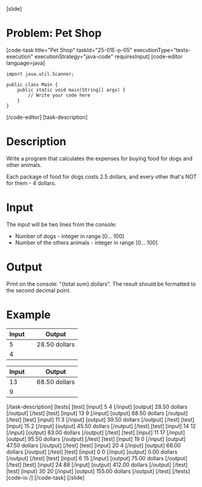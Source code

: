 [slide]
# Problem: Pet Shop
[code-task title="Pet Shop" taskId="25-01E-p-05" executionType="tests-execution" executionStrategy="java-code" requiresInput]
[code-editor language=java]
```
import java.util.Scanner;

public class Main {
    public static void main(String[] args) {
        // Write your code here
    }
}
```
[/code-editor]
[task-description]
# Description
Write a program that calculates the expenses for buying food for dogs and other animals. 

Each package of food for dogs costs 2.5 dollars, and every other that\'s NOT for them - 4 dollars.

# Input

The input will be two lines from the console:
- Number of dogs - integer in range \[0… 100\]
- Number of the others animals - integer in range \[0… 100\]

# Output
Print on the console: "\{total sum\} dollars". The result should be formatted to the second decimal point.

# Example

| Input | | Output |
| --- | --- | --- |
| 5 | | 28.50 dollars |
| 4 | | |


| Input | | Output |
| --- | --- | --- |
| 13 | | 68.50 dollars |
| 9 | | |
[/task-description]
[tests]
[test]
[input]
5
4
[/input]
[output]
28.50 dollars
[/output]
[/test]
[test]
[input]
13
9
[/input]
[output]
68.50 dollars
[/output]
[/test]
[test]
[input]
11
3
[/input]
[output]
39.50 dollars
[/output]
[/test]
[test]
[input]
15
2
[/input]
[output]
45.50 dollars
[/output]
[/test]
[test]
[input]
14
12
[/input]
[output]
83.00 dollars
[/output]
[/test]
[test]
[input]
11
17
[/input]
[output]
95.50 dollars
[/output]
[/test]
[test]
[input]
19
0
[/input]
[output]
47.50 dollars
[/output]
[/test]
[test]
[input]
20
4
[/input]
[output]
66.00 dollars
[/output]
[/test]
[test]
[input]
0
0
[/input]
[output]
0.00 dollars
[/output]
[/test]
[test]
[input]
6
15
[/input]
[output]
75.00 dollars
[/output]
[/test]
[test]
[input]
24
88
[/input]
[output]
412.00 dollars
[/output]
[/test]
[test]
[input]
30
20
[/input]
[output]
155.00 dollars
[/output]
[/test]
[/tests]
[code-io /]
[/code-task]
[/slide]